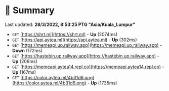 # 📖 Summary
Last updated: **28/3/2022, 8:53:25 PTG "Asia/Kuala_Lumpur"**

- `GET` [https://shrt.ml](https://shrt.ml) - **Up** (2074ms)
- `GET` [https://api.aytea.ml](https://api.aytea.ml) - **Up** (302ms)
- `GET` [https://memeapi.up.railway.app](https://memeapi.up.railway.app) - **Down** (172ms)
- `GET` [https://hastebin.up.railway.app](https://hastebin.up.railway.app) - **Up** (206ms)
- `GET` [https://memeapi.aytea14.repl.co](https://memeapi.aytea14.repl.co) - **Up** (167ms)
- `GET` [https://color.aytea.ml/4b31d6.png](https://color.aytea.ml/4b31d6.png) - **Up** (1735ms)
